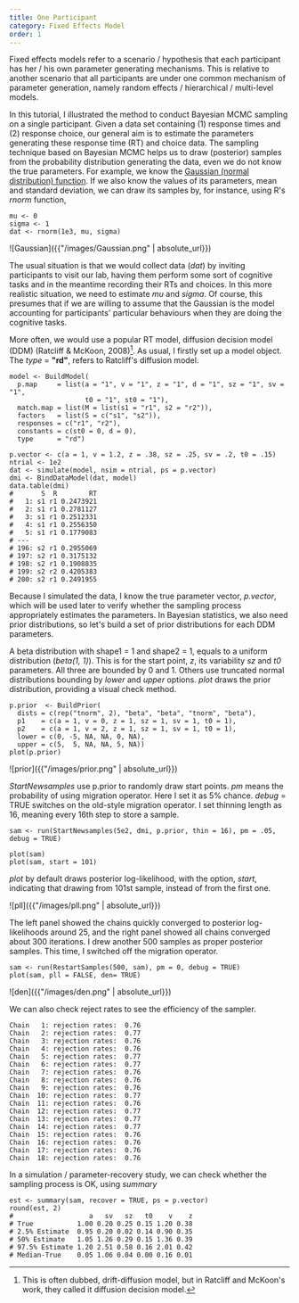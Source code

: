 ```yaml
---
title: One Participant
category: Fixed Effects Model
order: 1
---
```


Fixed effects models refer to a scenario / hypothesis that each participant
has her / his own parameter generating mechanisms. This is relative to
another scenario that all participants are under one common mechanism
of parameter generation, namely random effects / hierarchical / multi-level
models.

In this tutorial, I illustrated the method to conduct Bayesian MCMC sampling
on a single participant. Given a data set containing (1) response times and
(2) response choice, our general aim is to estimate the parameters generating
these response time (RT) and choice data. The sampling technique based on Bayesian MCMC helps
us to draw (posterior) samples from the probability distribution generating
the data, even we do not know the true parameters. For example, we know
the [Gaussian (normal distribution) function](https://en.wikipedia.org/wiki/Gaussian_function).
If we also know the values of its parameters, mean and standard deviation, 
we can draw its samples by, for instance, using R's _rnorm_ function,

```
mu <- 0
sigma <- 1
dat <- rnorm(1e3, mu, sigma)
```

![Gaussian]({{"/images/Gaussian.png" | absolute_url}})

The usual situation is that we would collect data (_dat_) by inviting
participants to visit our lab, having them perform some sort of
cognitive tasks and in the meantime recording their RTs and choices. 
In this more realistic situation, we need to estimate _mu_
and _sigma_.  Of course, this presumes that if we are willing to
assume that the Gaussian is the model accounting for participants'
particular behaviours when they are doing the cognitive tasks.

More often, we would use a popular RT model, diffusion decision model
(DDM) (Ratcliff & McKoon, 2008)[^1]. As usual, I firstly set up a model
object. The _type_ = **"rd"**, refers to Ratcliff's diffusion model.

```
model <- BuildModel(
  p.map     = list(a = "1", v = "1", z = "1", d = "1", sz = "1", sv = "1",
                   t0 = "1", st0 = "1"),
  match.map = list(M = list(s1 = "r1", s2 = "r2")),
  factors   = list(S = c("s1", "s2")),
  responses = c("r1", "r2"),
  constants = c(st0 = 0, d = 0),
  type      = "rd")

p.vector <- c(a = 1, v = 1.2, z = .38, sz = .25, sv = .2, t0 = .15)
ntrial <- 1e2
dat <- simulate(model, nsim = ntrial, ps = p.vector)
dmi <- BindDataModel(dat, model)
data.table(dmi)
#       S  R        RT
#   1: s1 r1 0.2473921
#   2: s1 r1 0.2781127
#   3: s1 r1 0.2512331
#   4: s1 r1 0.2556350
#   5: s1 r1 0.1779083
# ---
# 196: s2 r1 0.2955069
# 197: s2 r1 0.3175132
# 198: s2 r1 0.1908835
# 199: s2 r2 0.4205383
# 200: s2 r1 0.2491955
```

Because I simulated the data, I know the true parameter vector, _p.vector_, which
will be used later to verify whether the sampling process appropriately estimates 
the parameters. In Bayesian statistics, we also need prior distributions, so
let's build a set of prior distributions for each DDM parameters.

A beta distribution with shape1 = 1 and shape2 = 1, equals to a uniform
distribution (_beta(1, 1)_). This is for the start point, _z_, its variability
_sz_ and _t0_ parameters. All three are bounded by 0 and 1. Others use
truncated normal distributions bounding by _lower_ and _upper_ options.
_plot_ draws the prior distribution, providing a visual check method.

```
p.prior  <- BuildPrior(
  dists = c(rep("tnorm", 2), "beta", "beta", "tnorm", "beta"),
  p1    = c(a = 1, v = 0, z = 1, sz = 1, sv = 1, t0 = 1),
  p2    = c(a = 1, v = 2, z = 1, sz = 1, sv = 1, t0 = 1),
  lower = c(0, -5, NA, NA, 0, NA),
  upper = c(5,  5, NA, NA, 5, NA))
plot(p.prior)
```

![prior]({{"/images/prior.png" | absolute_url}})


_StartNewsamples_ use p.prior to randomly draw start points. _pm_ means
the probability of using migration operator.  Here I set it as 5% chance.
_debug_ = TRUE switches on the old-style migration operator. I set thinning
length as 16, meaning every 16th step to store a sample.

```
sam <- run(StartNewsamples(5e2, dmi, p.prior, thin = 16), pm = .05, debug = TRUE)

plot(sam)
plot(sam, start = 101)

```

_plot_ by default draws posterior log-likelihood, with the option, _start_,
indicating that drawing from 101st sample, instead of from the first one.

![pll]({{"/images/pll.png" | absolute_url}})

The left panel showed the chains quickly converged to posterior log-likelihoods
around 25, and the right panel showed all chains converged about 300
iterations. I drew another 500 samples as proper posterior samples. This
time, I switched off the migration operator.

```
sam <- run(RestartSamples(500, sam), pm = 0, debug = TRUE)
plot(sam, pll = FALSE, den= TRUE)

```

![den]({{"/images/den.png" | absolute_url}})

We can also check reject rates to see the efficiency of the
sampler.

```
Chain   1: rejection rates:  0.76 
Chain   2: rejection rates:  0.77 
Chain   3: rejection rates:  0.76 
Chain   4: rejection rates:  0.76 
Chain   5: rejection rates:  0.77 
Chain   6: rejection rates:  0.77 
Chain   7: rejection rates:  0.76 
Chain   8: rejection rates:  0.76 
Chain   9: rejection rates:  0.76 
Chain  10: rejection rates:  0.77 
Chain  11: rejection rates:  0.76 
Chain  12: rejection rates:  0.77 
Chain  13: rejection rates:  0.77 
Chain  14: rejection rates:  0.77 
Chain  15: rejection rates:  0.76 
Chain  16: rejection rates:  0.76 
Chain  17: rejection rates:  0.76 
Chain  18: rejection rates:  0.76
```

In a simulation / parameter-recovery study, we can check whether
the sampling process is OK, using _summary_

```
est <- summary(sam, recover = TRUE, ps = p.vector)
round(est, 2)
#                   a   sv   sz   t0    v    z
# True           1.00 0.20 0.25 0.15 1.20 0.38
# 2.5% Estimate  0.95 0.20 0.02 0.14 0.90 0.35
# 50% Estimate   1.05 1.26 0.29 0.15 1.36 0.39
# 97.5% Estimate 1.20 2.51 0.58 0.16 2.01 0.42
# Median-True    0.05 1.06 0.04 0.00 0.16 0.01
```
[^1]: This is often dubbed, drift-diffusion model, but in Ratcliff and McKoon's work, they called it diffusion decision model. 



